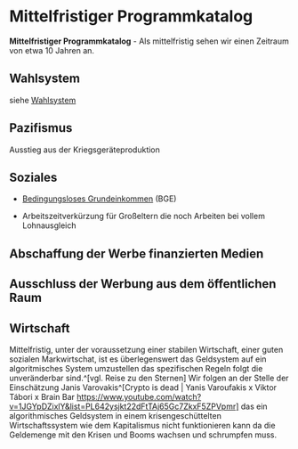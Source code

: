 # Mittelfristiger Programmkatalog

**Mittelfristiger Programmkatalog** - Als mittelfristig sehen wir einen
Zeitraum von etwa 10 Jahren an.

## Wahlsystem

siehe [Wahlsystem](/wiki/Wahlsystem.md "wikilink")

## Pazifismus

Ausstieg aus der Kriegsgeräteproduktion

## Soziales

-   [Bedingungsloses
    Grundeinkommen](/wiki/Bedingungsloses_Grundeinkommen.md "wikilink") (BGE)
    
* Arbeitszeitverkürzung für Großeltern die noch Arbeiten bei vollem Lohnausgleich


## Abschaffung der Werbe finanzierten Medien

## Ausschluss der Werbung aus dem öffentlichen Raum


## Wirtschaft

Mittelfristig, unter der voraussetzung einer stabilen Wirtschaft, einer guten sozialen Markwirtschat, ist es überlegenswert das Geldsystem auf ein algoritmisches System umzustellen das spezifischen Regeln folgt die unveränderbar sind.^[vgl. Reise zu den Sternen] Wir folgen an der Stelle der Einschätzung Janis Varovakis^[Crypto is dead | Yanis Varoufakis x Viktor Tábori x Brain Bar https://www.youtube.com/watch?v=1JGYpDZixlY&list=PL642ysjkt22dFtTAj65Gc7ZkxF5ZPVpmr] das ein algorithmisches Geldsystem in einem krisengeschüttelten Wirtschaftssystem wie dem Kapitalismus nicht funktionieren kann da die Geldemenge mit den Krisen und Booms wachsen und schrumpfen muss. 

